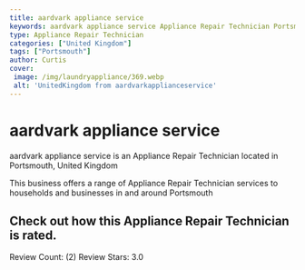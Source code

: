 ```yaml
---
title: aardvark appliance service
keywords: aardvark appliance service Appliance Repair Technician Portsmouth United Kingdom 
type: Appliance Repair Technician 
categories: ["United Kingdom"]
tags: ["Portsmouth"]
author: Curtis
cover:
 image: /img/laundryappliance/369.webp
 alt: 'UnitedKingdom from aardvarkapplianceservice'
---
```


# aardvark appliance service
aardvark appliance service is an Appliance Repair Technician located in Portsmouth, United Kingdom

This business offers a range of Appliance Repair Technician services to households and businesses in and around Portsmouth

## Check out how this Appliance Repair Technician is rated.
Review Count: (2)
Review Stars: 3.0
